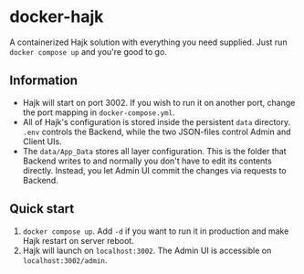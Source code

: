 # docker-hajk
A containerized Hajk solution with everything you need supplied. Just run `docker compose up` and you're good to go.

## Information
- Hajk will start on port 3002. If you wish to run it on another port, change the port mapping in `docker-compose.yml`. 
- All of Hajk's configuration is stored inside the persistent `data` directory. `.env` controls the Backend, while the two JSON-files control Admin and Client UIs. 
- The `data/App_Data` stores all layer configuration. This is the folder that Backend writes to and normally you don't have to edit its contents directly. Instead, you let Admin UI commit the changes via requests to Backend. 

## Quick start
1. `docker compose up`. Add `-d` if you want to run it in production and make Hajk restart on server reboot.
1. Hajk will launch on `localhost:3002`. The Admin UI is accessible on `localhost:3002/admin`. 